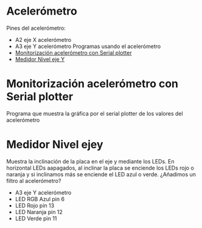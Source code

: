 # Acelerómetro
Pines del acelerómetro:
- A2 eje X acelerómetro
- A3 eje Y acelerómetro
Programas usando el acelerómetro
- [Monitorización acelerómetro con Serial plotter](https://github.com/EchidnaShield/Recursos/blob/master/Didactica/Actividades_IDE_Arduino/Acelerometro/Monitorizacion_acelerometro/Monitorizacion_acelerometro.ino)
- [Medidor Nivel eje Y](https://github.com/EchidnaShield/Recursos/blob/master/Didactica/Actividades_IDE_Arduino/Acelerometro/Nivel_vertical/Nivel_vertical.ino)

# Monitorización acelerómetro con Serial plotter 
Programa que muestra la gráfica por el serial plotter de los valores del acelerómetro

# Medidor Nivel ejey
Muestra la inclinación de la placa en el eje y mediante los LEDs. En horizontal LEDs aapagados, al inclinar la placa se enciende los LEDs rojo o naranja y si inclinamos más se enciende el LED azul o verde. ¿Añadimos un filtro al acelerómetro?
- A3 eje Y acelerómetro
- LED RGB Azul pin 6
- LED Rojo pin 13
- LED Naranja pin 12
- LED Verde pin 11
